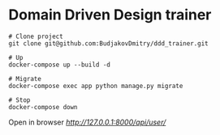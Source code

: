 # Domain Driven Design trainer

```shell
# Clone project
git clone git@github.com:BudjakovDmitry/ddd_trainer.git

# Up
docker-compose up --build -d

# Migrate
docker-compose exec app python manage.py migrate
 
# Stop
docker-compose down
```

Open in browser *http://127.0.0.1:8000/api/user/*
